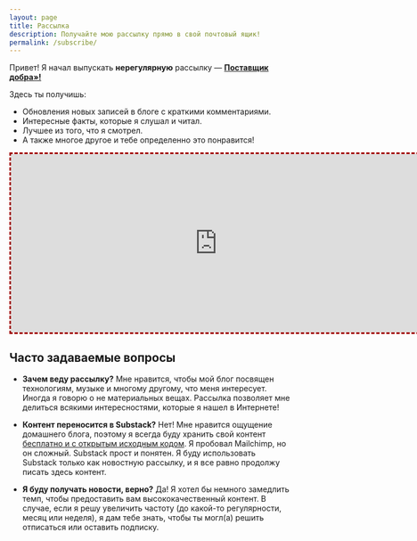 ```yaml
---
layout: page
title: Рассылка
description: Получайте мою рассылку прямо в свой почтовый ящик!
permalink: /subscribe/
---
```


Привет! Я начал выпускать **нерегулярную** рассылку &mdash; [**Поставщик добра»!**](https://olegbukatchuk.substack.com/)

Здесь ты получишь:

* Обновления новых записей в блоге с краткими комментариями.
* Интересные факты, которые я слушал и читал.
* Лучшее из того, что я смотрел.
* А также многое другое и тебе определенно это понравится!

<iframe src="https://olegbukatchuk.substack.com/embed" width="740" height="320" style="border:3px; border-style:dashed; border-color:#a00000;background-color:#fffff8;" frameborder="0" scrolling="no"></iframe>

## Часто задаваемые вопросы

* **Зачем веду рассылку?** Мне нравится, чтобы мой блог посвящен технологиям, музыке и многому другому, что меня интересует. Иногда я говорю о не материальных вещах. Рассылка позволяет мне делиться всякими интересностями, которые я нашел в Интернете!

* **Контент переносится в Substack?** Нет! Мне нравится ощущение домашнего блога, поэтому я всегда буду хранить свой контент [бесплатно и с открытым исходным кодом](https://github.com/olegbukatchuk/bukatchuk.com). Я пробовал Mailchimp, но он сложный. Substack прост и понятен. Я буду использовать Substack только как новостную рассылку, и я все равно продолжу писать здесь контент.

* **Я буду получать новости, верно?** Да! Я хотел бы немного замедлить темп, чтобы предоставить вам высококачественный контент. В
случае, если я решу увеличить частоту (до какой-то регулярности, месяц или неделя), я дам тебе знать, чтобы ты могл(а) решить отписаться или оставить подписку.




